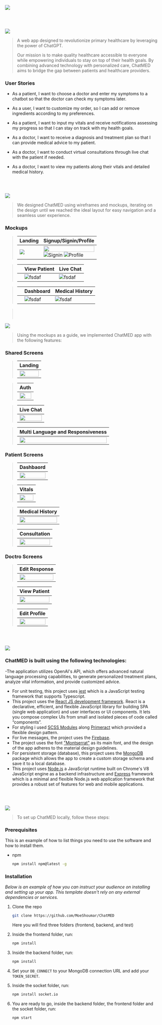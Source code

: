 <img src="./readme/title1.svg"/>

<br><br>

<!-- project philosophy -->
<img src="./readme/title2.svg"/>

> A web app designed to revolutionize primary healthcare by leveraging the power of ChatGPT.
>
> Our mission is to make quality healthcare accessible to everyone while empowering individuals to stay on top of their health goals. By combining advanced technology with personalized care, ChatMED aims to bridge the gap between patients and healthcare providers.

### User Stories

- As a patient, I want to choose a doctor and enter my symptoms to a chatbot so that the doctor can check my symptoms later.
- As a user, I want to customize my order, so I can add or remove ingredients according to my preferences.
- As a patient, I want to input my vitals and receive notifications assessing my progress so that I can stay on track with my health goals.

- As a doctor, I want to receive a diagnosis and treatment plan so that I can provide medical advice to my patient.
- As a doctor, I want to conduct virtual consultations through live chat with the patient if needed.
- As a doctor, I want to view my patients along their vitals and detailed medical history.

<br><br>

<!-- Prototyping -->
<img src="./readme/title3.svg"/>

> We designed ChatMED using wireframes and mockups, iterating on the design until we reached the ideal layout for easy navigation and a seamless user experience.

### Mockups

> | Landing                                      | Signup/Signin/Profile                                                                                                                                 |
> | -------------------------------------------- | ----------------------------------------------------------------------------------------------------------------------------------------------------- |
> | <img src="./readme/demo/Landingpage.png"  /> | <img src="./readme/demo/figmasignup.png" height='20%' width='100%' /> ![Signin](./readme/demo/signinfigma.png) ![Profile](./readme//demo/Profile.jpg) |

> |     | View Patient                            | Live Chat                         |
> | --- | --------------------------------------- | --------------------------------- |
> |     | ![fsdaf](./readme/demo/ViewPatient.png) | ![fsdaf](./readme/demo/Chats.jpg) |

> |     | Dashboard                                   | Medical History                          |
> | --- | ------------------------------------------- | ---------------------------------------- |
> |     | ![fsdaf](./readme/demo/DoctorDashboard.png) | ![fsdaf](./readme/demo/historyfigma.png) |

> <br><br>

<!-- Implementation -->
<img src="./readme/title4.svg"/>

> Using the mockups as a guide, we implemented ChatMED app with the following features:

### Shared Screens

> | Landing                                                 |
> | ------------------------------------------------------- |
> | <img src="./readme/gifs/landing2gif.gif" width="100%"/> |

> | Auth                                             |
> | ------------------------------------------------ |
> | <img src="./readme/gifs/Auth.gif" width="100%"/> |

> | Live Chat                                        |
> | ------------------------------------------------ |
> | <img src="./readme/gifs/chat.gif" width="100%"/> |

> | Multi Language and Responsiveness                    |
> | ---------------------------------------------------- |
> | <img src="./readme/gifs/multlang.gif" width="100%"/> |

### Patient Screens

> | Dashbaord                                                    |
> | ------------------------------------------------------------ |
> | <img src="./readme/gifs/dahsboardPatient.gif" width="100%"/> |

> | Vitals                                             |
> | -------------------------------------------------- |
> | <img src="./readme/gifs/vitals.gif" width="100%"/> |

> | Medical History                                            |
> | ---------------------------------------------------------- |
> | <img src="./readme/gifs/medicalHistory.gif" width="100%"/> |

> | Consultation                                        |
> | --------------------------------------------------- |
> | <img src="./readme/gifs/consult.gif" width="100%"/> |

### Doctro Screens

> | Edit Response                                            |
> | -------------------------------------------------------- |
> | <img src="./readme/gifs/editResponse.gif" width="100%"/> |

> | View Patient                                            |
> | ------------------------------------------------------- |
> | <img src="./readme/demo/ViewPatient.png" width="100%"/> |

> | Edit Profile                                               |
> | ---------------------------------------------------------- |
> | <img src="./readme/gifs/docprofileEdit.gif" width="100%"/> |

<br><br>

<!-- Tech stack -->
<img src="./readme/title5.svg"/>

### ChatMED is built using the following technologies:

-The application utilizes OpenAI's API, which offers advanced natural language processing capabilities, to generate personalized treatment plans, analyze vital information, and provide customized advice.

- For unit testing, this project uses [jest](https://jestjs.io/) which is a JavaScript testing framework that supports Typescript.
- This project uses the [React JS development framework](https://reactjs.org/). React is a declarative, efficient, and flexible JavaScript library for building SPA (single web application) and user interfaces or UI components. It lets you compose complex UIs from small and isolated pieces of code called “components”.
- For styling i used [SCSS Modules](https://sass-lang.com/) along [Primeract](https://primereact.org/) which provided a flexible design pattern.
- For live messages, the project uses the [Firebase](https://firebase.google.com/).
- The project uses the font ["Montserrat"](https://fonts.google.com/specimen/Montserrat) as its main font, and the design of the app adheres to the material design guidelines.
- For persistent storage (database), this project uses the [MongoDB](https://www.mongodb.com/) package which allows the app to create a custom storage schema and save it to a local database.
- This project uses [Node.js](https://nodejs.org/) a JavaScript runtime built on Chrome's V8 JavaScript engine as a backend infrastructure and [Express](https://expressjs.com/) framework which is a minimal and flexible Node.js web application framework that provides a robust set of features for web and mobile applications.

<br><br>

<!-- How to run -->
<img src="./readme/title6.svg"/>

> To set up ChatMED locally, follow these steps:

### Prerequisites

This is an example of how to list things you need to use the software and how to install them.

- npm
  ```sh
  npm install npm@latest -g
  ```

### Installation

_Below is an example of how you can instruct your audience on installing and setting up your app. This template doesn't rely on any external dependencies or services._

1. Clone the repo
   ```sh
   git clone https://github.com/MoeShoumar/ChatMED
   ```
   Here you will find three folders (frontend, backend, and test)
2. Inside the frontend folder, run:

   ```sh
   npm install
   ```

3. Inside the backend folder, run:
   ```sh
   npm install
   ```
4. Set your `DB_CONNECT` to your MongoDB connection URL and add your `TOKEN_SECRET`.

5. Inside the socket folder, run:

   ```sh
   npm install socket.io
   ```

6. You are ready to go, inside the backend folder, the frontend folder and the socket folder, run:
   ```sh
   npm start
   ```
